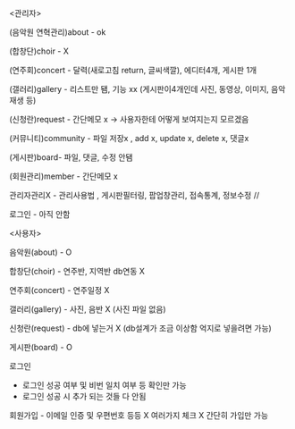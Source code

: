 <관리자>

(음악원 연혁관리)about - ok

(합창단)choir -  X

(연주회)concert - 달력(새로고침 return, 글씨색깔), 에디터4개, 게시판 1개

(갤러리)gallery - 리스트만 됌, 기능 xx (게시판이4개인데 사진, 동영상, 이미지, 음악재생 등)

(신청란)request -  간단메모 x -> 사용자한테 어떻게 보여지는지 모르겠음

(커뮤니티)community - 파일 저장x , add x, update x, delete x, 댓글x

(게시판)board-  파일, 댓글, 수정 안됌

(회원관리)member - 간단메모 x

관리자관리X - 관리사용법 , 게시판필터링, 팝업창관리, 접속통계, 정보수정 //

로그인 - 아직 안함




<사용자>

음악원(about) - O

합창단(choir) - 연주반, 지역반 db연동 X

연주회(concert) - 연주일정 X

갤러리(gallery) - 사진, 음반 X (사진 파일 없음)

신청란(request) - db에 넣는거 X (db설계가 조금 이상함 억지로 넣을려면 가능)

게시판(board) - O

로그인 

- 로그인 성공 여부 및 비번 일치 여부 등 확인만 가능
- 로그인 성공 시 추가 되는 것들 다 안됨

회원가입 - 이메일 인증 및 우편번호 등등 X 여러가지 체크 X 간단히 가입만 가능